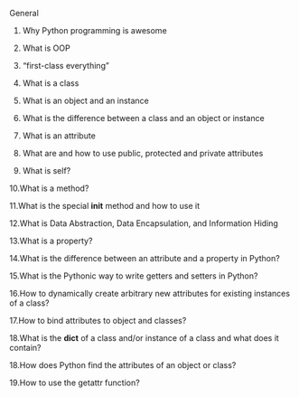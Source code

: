 General

1. Why Python programming is awesome

2. What is OOP

3. “first-class everything”

4. What is a class

5. What is an object and an instance

6. What is the difference between a class and an object or instance

7. What is an attribute

8. What are and how to use public, protected and private attributes

9. What is self?

10.What is a method?

11.What is the special __init__ method and how to use it

12.What is Data Abstraction, Data Encapsulation, and Information Hiding

13.What is a property?

14.What is the difference between an attribute and a property in Python?

15.What is the Pythonic way to write getters and setters in Python?

16.How to dynamically create arbitrary new attributes for existing instances of a class?

17.How to bind attributes to object and classes?

18.What is the __dict__ of a class and/or instance of a class and what does it contain?

18.How does Python find the attributes of an object or class?

19.How to use the getattr function?

